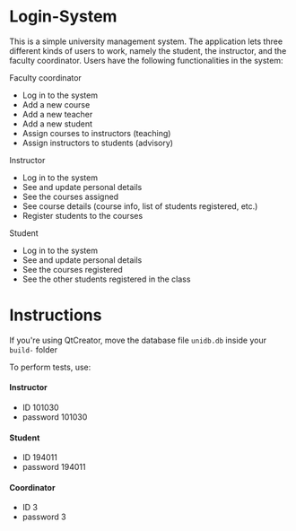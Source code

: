 # Login-System
This is a simple university management system. The application lets three different kinds of users to work,
namely the student, the instructor, and the faculty coordinator. Users have the following functionalities in the system:

Faculty coordinator

* Log in to the system
* Add a new course
* Add a new teacher
* Add a new student
* Assign courses to instructors (teaching)
* Assign instructors to students (advisory)

Instructor

* Log in to the system
* See and update personal details
* See the courses assigned
* See course details (course info, list of students registered, etc.)
* Register students to the courses

Student

* Log in to the system
* See and update personal details
* See the courses registered
* See the other students registered in the class


# Instructions

If you're using QtCreator, move the database file `unidb.db` inside your `build-` folder

To perform tests, use:

#### Instructor
* ID 101030
* password 101030

#### Student
* ID 194011
* password 194011

#### Coordinator
* ID 3
* password 3
